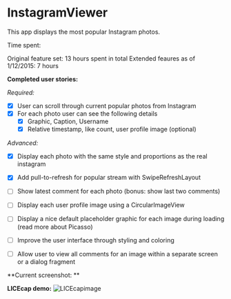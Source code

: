 InstagramViewer
===============

This app displays the most popular Instagram photos.

Time spent:

Original feature set: 13 hours spent in total
Extended feaures as of 1/12/2015: 7 hours

**Completed user stories:**

*Required:*

 - [x] User can scroll through current popular photos from Instagram 
 - [x] For each photo user can see the following details
   - [x] Graphic, Caption, Username
   - [x] Relative timestamp, like count, user profile image (optional)

*Advanced:*

 - [x] Display each photo with the same style and proportions as the real instagram 
 - [x] Add pull-to-refresh for popular stream with SwipeRefreshLayout
 - [ ] Show latest comment for each photo (bonus: show last two comments)
 - [ ] Display each user profile image using a CircularImageView
 - [ ] Display a nice default placeholder graphic for each image during loading (read more about Picasso)
 - [ ] Improve the user interface through styling and coloring
 - [ ] Allow user to view all comments for an image within a separate screen or a dialog fragment


**Current screenshot: **



**LICEcap demo:**
![LICEcapimage](https://github.com/martasmith/InstagramViewer/blob/master/codepath_week1_v1.gif)
